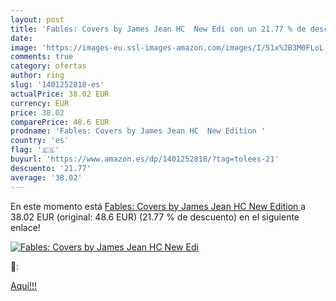 ```yaml
---
layout: post
title: 'Fables: Covers by James Jean HC  New Edi con un 21.77 % de descuento'
date: 
image: 'https://images-eu.ssl-images-amazon.com/images/I/51x%2B3M0FLoL._SL200_.jpg'
comments: true
category: ofertas
author: ring
slug: '1401252818-es'
actualPrice: 38.02 EUR
currency: EUR
price: 38.02
comparePrice: 48.6 EUR
prodname: 'Fables: Covers by James Jean HC  New Edition '
country: 'es'
flag: '🇪🇸'
buyurl: 'https://www.amazon.es/dp/1401252818/?tag=tolees-21'
descuento: '21.77'
average: '38.02'
---
```


En este momento está [Fables: Covers by James Jean HC  New Edition ](https://www.amazon.es/dp/1401252818/?tag=tolees-21) a 38.02 EUR (original: 48.6 EUR) (21.77 %  de descuento) en el siguiente enlace!

[![Fables: Covers by James Jean HC  New Edi](https://images-eu.ssl-images-amazon.com/images/I/51x%2B3M0FLoL._SL200_.jpg)](https://www.amazon.es/dp/1401252818/?tag=tolees-21)

🔎:


[Aquí!!!](https://www.amazon.es/dp/1401252818/?tag=tolees-21)
